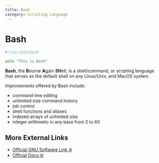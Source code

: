 ```yaml
---
title: Bash
category: Scripting Language
---
```


# Bash
```bash
#!/usr/bin/bash

echo "This is Bash"
```
**Bash**, the **B**ourne **A**gain **SH**ell, is a shell/command, or scripting 
language that serves as the default shell on any Linux/Unix, and MacOS system.

Improvements offered by Bash include:
* command-line editing
* unlimited size command history
* job control
* shell functions and aliases
* indexed arrays of unlimited size
* integer arithmetic in any base from 2 to 60

## More External Links
- [Official GNU Software Link 🌐](https://www.gnu.org/software/bash/)
- [Official Docs 🌐](https://www.gnu.org/software/bash/manual/)

